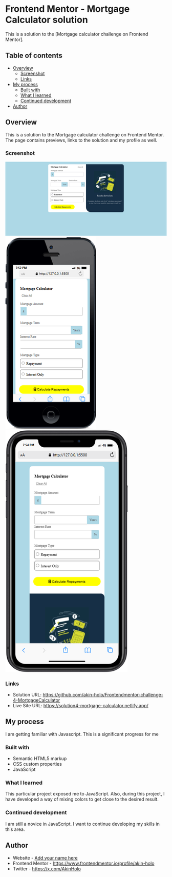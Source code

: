 # Frontend Mentor - Mortgage Calculator solution

This is a solution to the [Mortgage calculator challenge on Frontend Mentor]. 

## Table of contents

- [Overview](#overview)
  - [Screenshot](#screenshot)
  - [Links](#links)
- [My process](#my-process)
  - [Built with](#built-with)
  - [What I learned](#what-i-learned)
  - [Continued development](#continued-development)
- [Author](#author)


## Overview

This is a solution to the Mortgage calculator challenge on Frontend Mentor. The page contains previews, links to the solution and my profile as well.

### Screenshot

![](/Screenshot%202024-11-03%20at%2021-52-28%20Akin%20Holo%20Solution%20-%20Mortgage%20Calculator.png)
![](/iPhone-5-127.0.0.1.png)
![](/iPhone-XR-2018-127.0.0.1.png)



### Links

- Solution URL: https://github.com/akin-holo/Frontendmentor-challenge-4-MortgageCalculator
- Live Site URL: https://solution4-mortgage-calculator.netlify.app/

## My process

I am getting familiar with Javascript. This is a significant progress for me

### Built with

- Semantic HTML5 markup
- CSS custom properties
- JavaScript


### What I learned

This particular project exposed me to JavaScript. Also, during this project, I have developed a way of mixing colors to get close to the desired result.


### Continued development

I am still a novice in JavaScript. I want to continue developing my skills in this area.


## Author

- Website - [Add your name here](https://www.your-site.com)
- Frontend Mentor - https://www.frontendmentor.io/profile/akin-holo
- Twitter - https://x.com/AkinHolo
